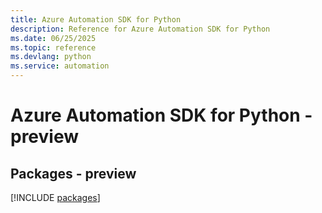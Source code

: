 ```yaml
---
title: Azure Automation SDK for Python
description: Reference for Azure Automation SDK for Python
ms.date: 06/25/2025
ms.topic: reference
ms.devlang: python
ms.service: automation
---
```

# Azure Automation SDK for Python - preview
## Packages - preview
[!INCLUDE [packages](automation-index.md)]